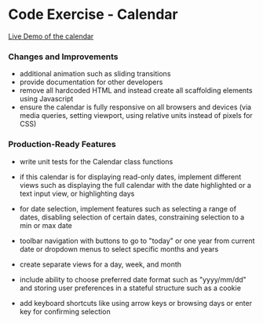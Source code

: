 # Code Exercise - Calendar

[Live Demo of the calendar](https://wangytangy.github.io/vanilla-JS-calendar/)

### Changes and Improvements
- additional animation such as sliding transitions
- provide documentation for other developers
- remove all hardcoded HTML and instead create all scaffolding elements using Javascript
- ensure the calendar is fully responsive on all browsers and devices (via media queries, setting viewport, using relative units instead of pixels for CSS)

### Production-Ready Features
- write unit tests for the Calendar class functions

- if this calendar is for displaying read-only dates, implement different views such as displaying the full calendar with the date highlighted or a text input view, or highlighting days

- for date selection, implement features such as selecting a range of dates, disabling selection of certain dates, constraining selection to a min or max date

- toolbar navigation with buttons to go to "today" or one year from current date or dropdown menus to select specific months and years

- create separate views for a day, week, and month

- include ability to choose preferred date format such as "yyyy/mm/dd" and storing user preferences in a stateful structure such as a cookie

- add keyboard shortcuts like using arrow keys or browsing days or enter key for confirming selection

